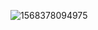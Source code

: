 ![1568378094975](C:\Users\Administrator\AppData\Roaming\Typora\typora-user-images\1568378094975.png)